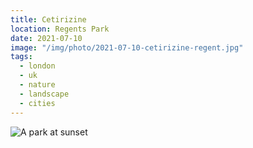 ```yaml
---
title: Cetirizine
location: Regents Park
date: 2021-07-10
image: "/img/photo/2021-07-10-cetirizine-regent.jpg"
tags:
  - london
  - uk
  - nature
  - landscape
  - cities
---
```


![A park at sunset](/img/photo/2021-07-10-cetirizine-regent.jpg)
